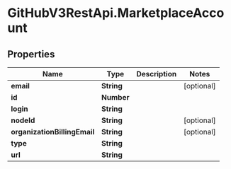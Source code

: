 # GitHubV3RestApi.MarketplaceAccount

## Properties

Name | Type | Description | Notes
------------ | ------------- | ------------- | -------------
**email** | **String** |  | [optional] 
**id** | **Number** |  | 
**login** | **String** |  | 
**nodeId** | **String** |  | [optional] 
**organizationBillingEmail** | **String** |  | [optional] 
**type** | **String** |  | 
**url** | **String** |  | 


